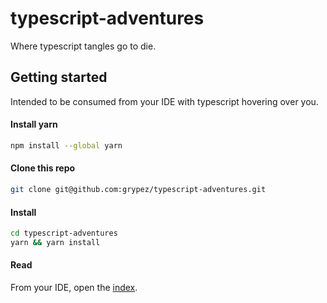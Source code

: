 # typescript-adventures
Where typescript tangles go to die.

## Getting started

Intended to be consumed from your IDE with typescript hovering over you.

#### Install yarn
```sh
npm install --global yarn
```

#### Clone this repo
```sh
git clone git@github.com:grypez/typescript-adventures.git
```

#### Install
```sh
cd typescript-adventures
yarn && yarn install
```

#### Read
From your IDE, open the [index](src/adventures/00-index.md).